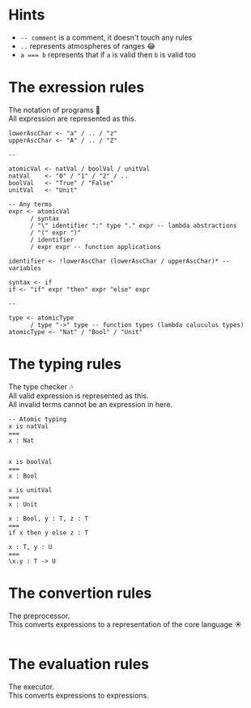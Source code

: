 # Hints

- `-- comment` is a comment, it doesn't touch any rules
- `..` represents atmospheres of ranges :joy:
- `a === b` represents that if `a` is valid then `b` is valid too

<!--TODO
# The core language rules
-->

# The exression rules
The notation of programs :notebook:  
All expression are represented as this.

<!--TODO
- the if syntax will be represented as the case syntax of the core lang
-->

```
lowerAscChar <- "a" / .. / "z"
upperAscChar <- "A" / .. / "Z"

--

atomicVal <- natVal / boolVal / unitVal
natVal    <- "0" / "1" / "2" / ..
boolVal   <- "True" / "False"
unitVal   <- "Unit"

-- Any terms
expr <- atomicVal
      / syntax
      / "\" identifier ":" type "." expr -- lambda abstractions
      / "(" expr ")"
      / identifier
      / expr expr -- function applications

identifier <- !lowerAscChar (lowerAscChar / upperAscChar)* -- variables

syntax <- if
if <- "if" expr "then" expr "else" expr

--

type <- atomicType
      / type "->" type -- function types (lambda caluculus types)
atomicType <- "Nat" / "Bool" / "Unit"
```


# The typing rules
The type checker :notes:  
All valid expression is represented as this.  
All invalid terms cannot be an expression in here.

```
-- Atomic typing
x is natVal
===
x : Nat


x is boolVal
===
x : Bool

x is unitVal
===
x : Unit

x : Bool, y : T, z : T
===
if x then y else z : T

x : T, y : U
===
\x.y : T -> U
```


# The convertion rules
The preprocessor.  
This converts expressions to a representation of the core language :sunny:

```
```


# The evaluation rules
The executor.  
This converts expressions to expressions.

```
```
